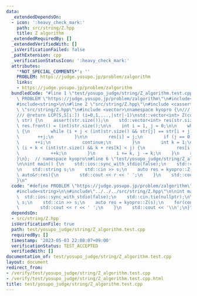 ```yaml
---
data:
  _extendedDependsOn:
  - icon: ':heavy_check_mark:'
    path: src/string/Z.hpp
    title: Z algorithm
  _extendedRequiredBy: []
  _extendedVerifiedWith: []
  _isVerificationFailed: false
  _pathExtension: cpp
  _verificationStatusIcon: ':heavy_check_mark:'
  attributes:
    '*NOT_SPECIAL_COMMENTS*': ''
    PROBLEM: https://judge.yosupo.jp/problem/zalgorithm
    links:
    - https://judge.yosupo.jp/problem/zalgorithm
  bundledCode: "#line 1 \"test/yosupo_judge/string/Z_algorithm.test.cpp\"\n#define\
    \ PROBLEM \"https://judge.yosupo.jp/problem/zalgorithm\"\n#include<iostream>\n\
    #include<string>\n\n#line 2 \"src/string/Z.hpp\"\n#include <cassert>\n#line 4\
    \ \"src/string/Z.hpp\"\n#include <vector>\nnamespace kyopro {\n/// @brief Z algorithm\n\
    /// @return LCP(S,S[i:]) (i=0,1,...,|str|-1)\nstd::vector<int> Z(const std::string&\
    \ str) {\n    assert(str.size());\n    std::vector<int> res(str.size());\n   \
    \ res.front() = (int)str.size();\n\n    int i = 1, j = 0;\n\n    while (i < (int)str.size())\
    \ {\n        while (i + j < (int)str.size() && str[j] == str[i + j]) {\n     \
    \       ++j;\n        }\n\n        res[i] = j;\n        if (j == 0) {\n      \
    \      ++i;\n            continue;\n        }\n        int k = 1;\n        while\
    \ (i + k < (int)str.size() && k + res[k] < j) {\n            res[i + k] = res[k];\n\
    \            ++k;\n        }\n        i += k, j -= k;\n    }\n    return res;\n\
    }\n};  // namespace kyopro\n#line 6 \"test/yosupo_judge/string/Z_algorithm.test.cpp\"\
    \n\nint main() {\n    std::ios::sync_with_stdio(false);\n    std::cin.tie(nullptr);\n\
    \n    std::string s;\n    std::cin >> s;\n    auto res = kyopro::Z(s);\n    for(const\
    \ auto&r:res){\n        std::cout << r << ' ';\n    }\n    std::cout << '\\n';\n\
    }\n"
  code: "#define PROBLEM \"https://judge.yosupo.jp/problem/zalgorithm\"\n#include<iostream>\n\
    #include<string>\n\n#include\"../../../src/string/Z.hpp\"\n\nint main() {\n  \
    \  std::ios::sync_with_stdio(false);\n    std::cin.tie(nullptr);\n\n    std::string\
    \ s;\n    std::cin >> s;\n    auto res = kyopro::Z(s);\n    for(const auto&r:res){\n\
    \        std::cout << r << ' ';\n    }\n    std::cout << '\\n';\n}"
  dependsOn:
  - src/string/Z.hpp
  isVerificationFile: true
  path: test/yosupo_judge/string/Z_algorithm.test.cpp
  requiredBy: []
  timestamp: '2023-05-03 22:08:07+09:00'
  verificationStatus: TEST_ACCEPTED
  verifiedWith: []
documentation_of: test/yosupo_judge/string/Z_algorithm.test.cpp
layout: document
redirect_from:
- /verify/test/yosupo_judge/string/Z_algorithm.test.cpp
- /verify/test/yosupo_judge/string/Z_algorithm.test.cpp.html
title: test/yosupo_judge/string/Z_algorithm.test.cpp
---
```

